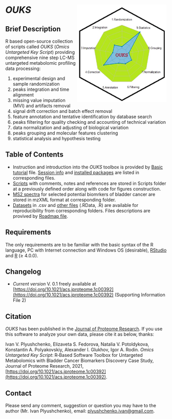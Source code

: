 # *OUKS* <img src="Spider 2.jpg" align="right" height="304" width="280"/> 
## Brief Description
R based open-source collection of scripts called *OUKS* (*Omics Untargeted Key Script*) providing comprehensive nine step LC-MS untargeted metabolomic profiling data processing:

1. experimental design and sample randomization
2. peaks integration and time alignment
3. missing value imputation (MVI) and artifacts removal
4. signal drift correction and batch effect removal
5. feature annotation and tentative identification by database search
6. peaks filtering for quality checking and accounting of technical variation
7. data normalization and adjusting of biological variation
8. peaks grouping and molecular features clustering
9. statistical analysis and hypothesis testing

## Table of Contents
- Instruction and introduction into the *OUKS* toolbox is provided by [Basic tutorial](https://github.com/plyush1993/OUKS/blob/main/Basic%20tutorial.pdf) file. [Session info](https://github.com/plyush1993/OUKS/blob/main/Session%20Info.txt) and [installed packages](https://github.com/plyush1993/OUKS/blob/main/Used%20packages.pdf) are listed in corresponding files.
- [Scripts](https://github.com/plyush1993/OUKS/tree/main/Scripts%20(R)) with comments, notes and references are stored in Scripts folder at a previously defined order along with code for figures construction.
- [MS2 spectra](https://github.com/plyush1993/OUKS/tree/main/MS2%20spectra%20(mzXML)) for selected potential biomrkers of bladder cancer are stored in mzXML format at corresponding folder.
- [Datasets](https://github.com/plyush1993/OUKS/tree/main/Datasets%20(csv)) in .csv and [other files](https://github.com/plyush1993/OUKS/tree/main/Auxiliary%20files%20(RData)) (.RData, .R) are available for reproducibility from corresponding folders. Files descriptions are provived by [Roadmap file](https://github.com/plyush1993/OUKS/blob/main/Roadmap.pdf).

## Requirements
The only requirements are to be familiar with the basic syntax of the R language, PC with Internet connection and Windows OS (desirable), [RStudio](https://www.rstudio.com/products/rstudio/download/) and [R](https://cloud.r-project.org/) (≥ 4.0.0).

## Changelog
- *Current version* V. 0.1 freely available at [https://doi.org/10.1021/acs.jproteome.1c00392](https://doi.org/10.1021/acs.jproteome.1c00392) (Supporting Information File 2)

## Citation
*OUKS* has been published in the [Journal of Proteome Research](https://pubs.acs.org/journal/jprobs). If you use this software to analyze your own data, please cite it as below, thanks:

Ivan V. Plyushchenko, Elizaveta S. Fedorova, Natalia V. Potoldykova, Konstantin A. Polyakovskiy, Alexander I. Glukhov, Igor A. Rodin. *Omics Untargeted Key Script*: R‑Based Software Toolbox for Untargeted Metabolomics with Bladder Cancer Biomarkers Discovery Case Study, Journal of Proteome Research, 2021, [https://doi.org/10.1021/acs.jproteome.1c00392](https://doi.org/10.1021/acs.jproteome.1c00392).

## Contact
Please send any comment, suggestion or question you may have to the author (Mr. Ivan Plyushchenko), email: plyushchenko.ivan@gmail.com.

